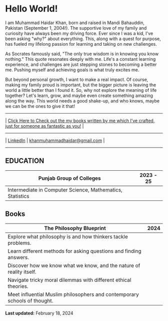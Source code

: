 <!-- Add the schema markup in meta tags -->
<meta type="application/ld+json" content='{
  "@context": "https://schema.org/", 
  "@type": "BreadcrumbList", 
  "itemListElement": [{
    "@type": "ListItem", 
    "position": 1, 
    "name": "GitHub",
    "item": "https://github.com/mhaidarkhan"  
  },{
    "@type": "ListItem", 
    "position": 2, 
    "name": "Linkedin",
    "item": "https://www.linkedin.com/in/haidarkhan/"  
  },{
    "@type": "ListItem", 
    "position": 3, 
    "name": "Projects",
    "item": "https://mhaidarkhan.github.io/Projects/"  
  }]
}'>

# Hello World!

I am Muhammad Haidar Khan, born and raised in Mandi Bahauddin, Pakistan (September 1, 2004!).  The supportive love of my family and curiosity have always been my driving force. Ever since I was a kid, I've been asking "why?" about everything. This, along with a quest for purpose, has fueled my lifelong passion for learning and taking on new challenges.

As Socrates famously said, "The only true wisdom is in knowing you know nothing."  This quote resonates deeply with me.  Life's a constant learning experience, and challenges are just stepping stones to becoming a better me. Pushing myself and achieving goals is what truly excites me.

But beyond personal growth, I want to make a real impact. Of course, making my family proud is important, but the bigger picture is leaving the world a little better than I found it. So, why not explore the meaning of life together? Let's learn, grow, and maybe even create something amazing along the way. This world needs a good shake-up, and who knows, maybe we can be the ones to give it that!

---

| [Click Here to Check out the my books written by me which I’ve crafted, just for someone as fantastic as you!](https://mhaidarkhan.github.io/books/) |

---

| [LinkedIn](https://www.linkedin.com/in/haidarkhan) | [khanmuhammadhaidar@gmail.com](mailto:khanmuhammadhaidar@gmail.com) |

---

## EDUCATION

| **Punjab Group of Colleges** | 2023 - 25 |
|-----------------------------|--------------|
| Intermediate in Computer Science, Mathematics, Statistics |


## Books

| **The Philosophy Blueprint** | 2024 |
|----------------------------------------------|---------|
| Explore what philosophy is and how thinkers tackle problems. |
| Learn different methods for asking questions and finding answers. |
| Discover how we know what we know, and the nature of reality itself. |
| Navigate tricky moral dilemmas with different ethical theories. |
| Meet influential Muslim philosophers and contemporary schools of thought. |


**Last updated:** February 18, 2024
